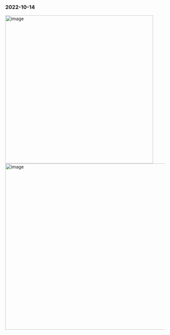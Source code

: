 <h3>2022-10-14</h3>
<img width="467" alt="image" src="https://user-images.githubusercontent.com/114863642/198876991-c10f2b0e-d119-4918-b243-164ba7edc5c5.png">
<img width="524" alt="image" src="https://user-images.githubusercontent.com/114863642/198877878-613f4a48-62d4-41f1-ac1f-b3cb10bc4a67.png">

